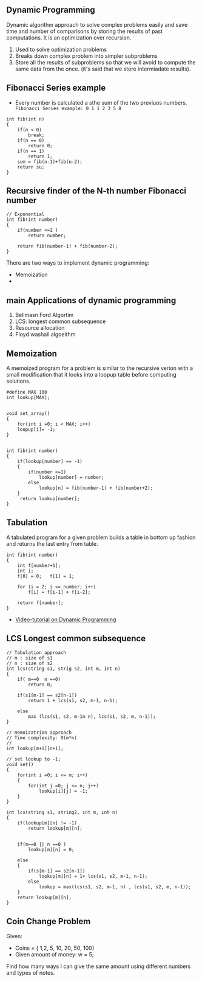 ## Dynamic Programming 

Dynamic algorithm approach to solve complex problems easily and save time and number of comparisons by storing the results of past computations. 
It is an optimization over recursion. 

1. Used to solve optimization problems 
2. Breaks down complex problem into simpler subproblems
3. Store all the results of subproblems so that we will avoid to compute the same data from the once. (it's said that we store intermiadate results). 

## Fibonacci Series example

* Every number is calculated a sthe sum of the two previuos numbers.
``` Fibonacci Series example: 0 1 1 2 3 5 8```
```
int fib(int n)
{
    if(n < 0)
        break;
    if(n == 0)
        return 0;
    if(n == 1)
        return 1; 
    sum = fib(n-1)+fib(n-2);
    return su; 
}
```

## Recursive finder of the N-th number Fibonacci number
```
// Exponential
int fib(int number)
{
    if(number <=1 )
        return number;

    return fib(number-1) + fib(number-2);
}
```

There are two ways to implement dynamic programming:
* Memoization 
* 

## main Applications of dynamic programming
1. Bellmasn Ford Algortim
2. LCS: longest common subsequence
3. Resource allocation
4. Floyd washall algoeithm

## Memoization

A memoized program for a problem is similar to the recursive verion with a small modification that it looks into a loopup table before computing solutions. 
```
#define MAX 100 
int lookup[MAX];


void set_array()
{
    for(int i =0; i < MAX; i++)
    loopup[i]= -1;
}


int fib(int number)
{
    if(lookup[number] == -1)
    {
        if(number <=1)
            lookup[number] = number;
        else
            lookup[n] = fib(number-1) + fib(number+2);
    }
     return lookup[number]; 
}
```

## Tabulation

A tabulated program for a given problem builds a table in bottom up fashion and returns the last entry from table. 

```
int fib(int number)
{
    int f[number+1];
    int i;
    f[0] = 0;   f[1] = 1; 
    
    for (i = 2; i <= number; i++)
        f[i] = f[i-1] + f[i-2];

    return f[number];
}
```
* [Video-tutorial on Dynamic Programming](https://www.youtube.com/watch?v=lVR2u9lsxl8&list=PLdo5W4Nhv31aBrJE1WS4MR9LRfbmZrAQu)

## LCS Longest common subsequence

```
// Tabulation approach
// m : size of s1
// n : size of s2
int lcs(string s1, strig s2, int m, int n)
{
    if( m==0  n ==0)
        return 0;

    if(s1[m-1] == s2[n-1])
        return 1 + lcs(s1, s2, m-1, n-1);
    
    else
        max (lcs(s1, s2, m-1m n), lcs(s1, s2, m, n-1));
}
```

```
// memoizatrion approach
// Time complexity: O(m*n)
// 
int lookup[m+1][n+1];

// set lookup to -1;
void set()
{
    for(int i =0; i <= m; i++)
    {
        for(int j =0; j <= n; j++)
            lookup[i][j] = -1;
    }
}

int lcs(string s1, string2, int m, int n)
{
    if(lookup[m][n] != -1)
        return lookup[m][n];


    if(m==0 || n ==0 )
        lookup[m][n] = 0;
    
    else
    {
        if(s[m-1] == s2[n-1])
            lookup[m][n] = 1+ lcs(s1, s2, m-1, n-1);
        else
            lookup = max(lcs(s1, s2, m-1, n) , lcs(s1, s2, m, n-1));
    }
    return lookup[m][n];
}

```

## Coin Change Problem

Given:
* Coins = { 1,2, 5, 10, 20, 50, 100} 
* Given amount of money: w = 5;

Find how many ways I can give the same amount using different numbers and types of notes.



